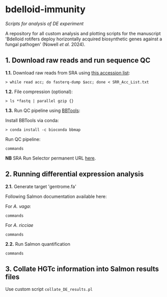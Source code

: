 # bdelloid-immunity
_Scripts for analysis of DE experiment_

A repository for all custom analysis and plotting scripts for the manuscript 'Bdelloid rotifers deploy horizontally acquired biosynthetic genes against a fungal pathogen' (Nowell _et al._ 2024).

## 1. Download raw reads and run sequence QC

**1.1.** Download raw reads from SRA using [this accession list](SRR_Acc_List.txt):
```
> while read acc; do fasterq-dump $acc; done < SRR_Acc_List.txt
```

**1.2.** File compression (optional):
```
> ls *fastq | parallel gzip {}
```

**1.3.** Run QC pipeline using [BBTools](https://jgi.doe.gov/data-and-tools/software-tools/bbtools/bb-tools-user-guide/):

Install BBTools via conda:
```
> conda install -c bioconda bbmap
```

Run QC pipeline:
```
commands
```

**NB** SRA Run Selector permanent URL [here](https://www.ncbi.nlm.nih.gov/Traces/study/?query_key=3&WebEnv=MCID_664cb51e8626ff46afab21f6&o=acc_s%3Aa&s=ERR4469891,ERR4469902,ERR4469903,ERR4469904,ERR4469905,ERR4469906,ERR4469907,ERR4469908,ERR4471099,ERR4471100,ERR4471101,ERR4471102,ERR4471104,ERR4471105,ERR4471106,ERR4471107,ERR4471108,ERR4471109,ERR4471110,ERR4471111,ERR4471113,ERR4471114,ERR4471115,ERR4471116#).

## 2. Running differential expression analysis

**2.1.** Generate target 'gentrome.fa'

Following Salmon documentation available here: 

For _A. vaga_:
```
commands
```

For _A. ricciae_
```
commands
```

**2.2.** Run Salmon quantification

```
commands
```

## 3. Collate HGTc information into Salmon results files

Use custom script `collate_DE_results.pl` 
